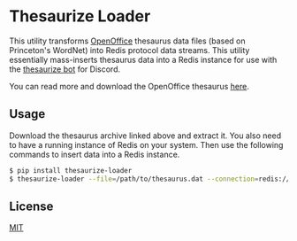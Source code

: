 # Thesaurize Loader
This utility transforms [OpenOffice](https://openoffice.org) thesaurus data
files (based on Princeton's WordNet) into Redis protocol data streams. This
utility essentially mass-inserts thesaurus data into a Redis instance for use
with the [thesaurize bot](https://github.com/MrFlynn/thesaurize-bot) for
Discord.

You can read more and download the OpenOffice thesaurus
[here](https://www.openoffice.org/lingucomponent/thesaurus.html).

## Usage
Download the thesaurus archive linked above and extract it. You also need to
have a running instance of Redis on your system. Then use the following 
commands to insert data into a Redis instance.

```bash
$ pip install thesaurize-loader
$ thesaurize-loader --file=/path/to/thesaurus.dat --connection=redis://localhost:6379
```

## License
[MIT](../../LICENSE)
